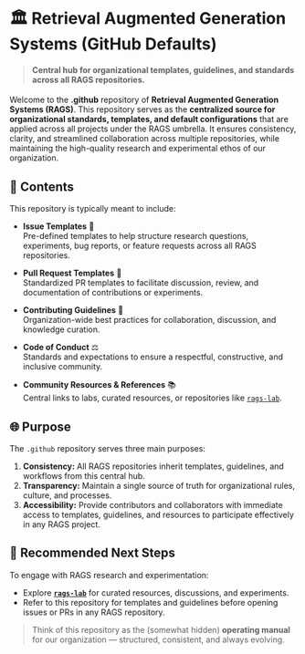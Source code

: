 # 🏛️ Retrieval Augmented Generation Systems (GitHub Defaults)
> #### Central hub for organizational templates, guidelines, and standards across all RAGS repositories.

Welcome to the **.github** repository of **Retrieval Augmented Generation Systems (RAGS)**. This repository serves as the **centralized source for organizational standards, templates, and default configurations** that are applied across all projects under the RAGS umbrella. It ensures consistency, clarity, and streamlined collaboration across multiple repositories, while maintaining the high-quality research and experimental ethos of our organization.

## 📂 Contents

This repository is typically meant to include:

- **Issue Templates** 📝  
  Pre-defined templates to help structure research questions, experiments, bug reports, or feature requests across all RAGS repositories.

- **Pull Request Templates** 🔀  
  Standardized PR templates to facilitate discussion, review, and documentation of contributions or experiments.

- **Contributing Guidelines** 🤝  
  Organization-wide best practices for collaboration, discussion, and knowledge curation.

- **Code of Conduct** ⚖️  
  Standards and expectations to ensure a respectful, constructive, and inclusive community.

- **Community Resources & References** 📚  
  Central links to labs, curated resources, or repositories like [`rags-lab`](https://github.com/retrieval-augmented-generation-systems/rags-lab).

## 🌐 Purpose
The `.github` repository serves three main purposes:
1. **Consistency:** All RAGS repositories inherit templates, guidelines, and workflows from this central hub.  
2. **Transparency:** Maintain a single source of truth for organizational rules, culture, and processes.  
3. **Accessibility:** Provide contributors and collaborators with immediate access to templates, guidelines, and resources to participate effectively in any RAGS project.

## 🧠 Recommended Next Steps
To engage with RAGS research and experimentation:
- Explore **[`rags-lab`](https://github.com/retrieval-augmented-generation-systems/rags-lab)** for curated resources, discussions, and experiments.  
- Refer to this repository for templates and guidelines before opening issues or PRs in any RAGS repository.  

> Think of this repository as the (somewhat hidden) **operating manual** for our organization — structured, consistent, and always evolving.
